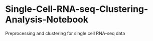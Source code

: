 # Single-Cell-RNA-seq-Clustering-Analysis-Notebook
Preprocessing and clustering for single cell RNA-seq data
